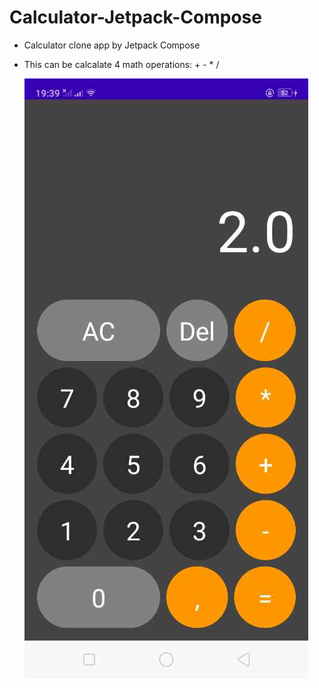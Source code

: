 # Calculator-Jetpack-Compose

- Calculator clone app by Jetpack Compose
- This can be calcalate 4 math operations: + - * /

  ![app screen view](/image/371165818_824905295691252_3840175330249864741_n.jpg)
